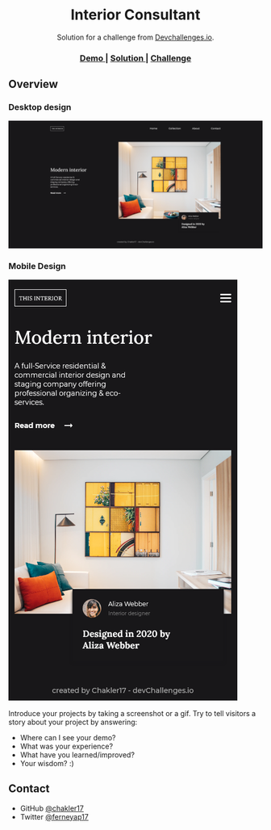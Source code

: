 <!-- Please update value in the {}  -->

<h1 align="center">Interior Consultant</h1>

<div align="center">
   Solution for a challenge from  <a href="http://devchallenges.io" target="_blank">Devchallenges.io</a>.
</div>

<div align="center">
  <h3>
    <a href="https://chakler17.github.io/interior-consultant/">
      Demo
    </a>
    <span> | </span>
    <a href="https://chakler17.github.io/interior-consultant/">
      Solution
    </a>
    <span> | </span>
    <a href="https://devchallenges.io/challenges/Jymh2b2FyebRTUljkNcb">
      Challenge
    </a>
  </h3>
</div>


<!-- OVERVIEW -->

## Overview

### Desktop design

![screenshot](https://github.com/Chakler17/interior-consultant/blob/main/assets/img/screenshot-desktop.png)

### Mobile Design

![screenshot](https://github.com/Chakler17/interior-consultant/blob/main/assets/img/screenshot-mobile.png)

Introduce your projects by taking a screenshot or a gif. Try to tell visitors a story about your project by answering:

- Where can I see your demo?
- What was your experience?
- What have you learned/improved?
- Your wisdom? :)

## Contact

- GitHub [@chakler17](https://{github.com/chakler17})
- Twitter [@ferneyap17](https://{twitter.com/ferneyap17})
